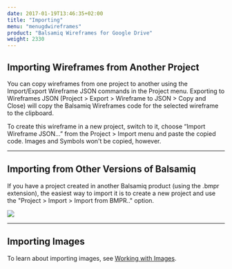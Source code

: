 ```yaml
---
date: 2017-01-19T13:46:35+02:00
title: "Importing"
menu: "menugdwireframes"
product: "Balsamiq Wireframes for Google Drive"
weight: 2330
---
```


## Importing Wireframes from Another Project

You can copy wireframes from one project to another using the Import/Export Wireframe JSON commands in the Project menu. Exporting to Wireframes JSON (Project > Export > Wireframe to JSON > Copy and Close) will copy the Balsamiq Wireframes code for the selected wireframe to the clipboard.

To create this wireframe in a new project, switch to it, choose “Import Wireframe JSON…” from the Project > Import menu and paste the copied code. Images and Symbols won't be copied, however.

* * *

## Importing from Other Versions of Balsamiq

If you have a project created in another Balsamiq product (using the .bmpr extension), the easiest way to import it is to create a new project and use the "Project > Import > Import from BMPR.." option.

![](//media.balsamiq.com/img/support/docs/gdrive/wireframes/import-bmpr.png)

* * *

## Importing Images

To learn about importing images, see [Working with Images](../images/).
